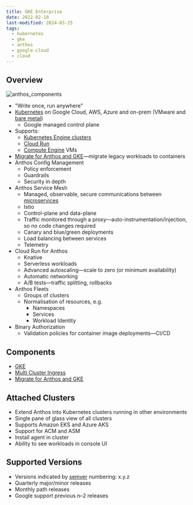 ```yaml
---
title: GKE Enterprise
date: 2022-02-10
last-modified: 2024-03-25
tags:
  - kubernetes
  - gke
  - anthos
  - google-cloud
  - cloud
---
```


## Overview

![anthos_components](files/anthos_components.svg)

- "Write once, run anywhere"
- [Kubernetes](notes/moc/Kubernetes.md) on Google Cloud, AWS, Azure and on-prem (VMware and [bare metal](notes/Anthos%20on%20Bare%20Metal.md))
	- Google managed control plane
- Supports:
	- [Kubernetes Engine clusters](notes/Kubernetes%20Engine%20(GKE).md)
	- [Cloud Run](notes/Cloud%20Run.md)
	- [Compute Engine](notes/Compute%20Engine.md) VMs
- [Migrate for Anthos and GKE](notes/Migrate%20for%20Anthos%20and%20GKE.md)—migrate legacy workloads to containers
- Anthos Config Management
	- Policy enforcement
	- Guardrails
	- Security in depth
- Anthos Service Mesh
	- Managed, observable, secure communications between [microservices](notes/Microservices.md)
	- Istio
	- Control-plane and data-plane
	- Traffic monitored through a proxy—auto-instrumentation/injection, so no code changes required
	- Canary and blue/green deployments
	- Load balancing between services
	- Telemetry
- Cloud Run for Anthos
	- Knative
	- Serverless workloads
	- Advanced autoscaling—scale to zero (or minimum availability)
	- Automatic networking
	- A/B tests—traffic splitting, rollbacks
- Anthos Fleets
	- Groups of clusters
	- Normalisation of resources, e.g.
		- Namespaces
		- Services
		- Workload Identity
- Binary Authorization
	- Validation policies for container image deployments—CI/CD

## Components

- [GKE](notes/Kubernetes%20Engine%20(GKE).md)
- [Multi Cluster Ingress](notes/Multi%20Cluster%20Ingress.md)
- [Migrate for Anthos and GKE](notes/Migrate%20for%20Anthos%20and%20GKE.md)

## Attached Clusters

- Extend Anthos into Kubernetes clusters running in other environments
- Single pane of glass view of all clusters
- Supports Amazon EKS and Azure AKS
- Support for ACM and ASM
- Install agent in cluster
- Ability to see workloads in console UI

## Supported Versions

- Versions indicated by [semver](https://semver.org/) numbering: x.y.z
- Quarterly major/minor releases
- Monthly path releases
- Google support previous n–2 releases
